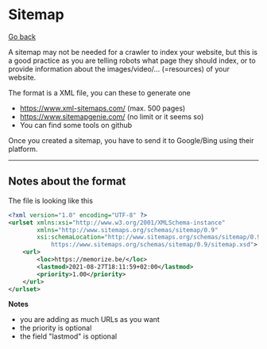 # Sitemap

[Go back](../index.md#search-engine-optimization-seo)

A sitemap may not be needed for a crawler to index your website, but this is a good practice as you are telling robots what page they should index, or to provide information about the images/video/... (=resources) of your website.

The format is a XML file, you can these to generate one

* <https://www.xml-sitemaps.com/> (max. 500 pages)
* <https://www.sitemapgenie.com/> (no limit or it seems so)
* You can find some tools on github

Once you created a sitemap, you have to send it to Google/Bing using their platform. 

<hr class="sl">

## Notes about the format

The file is looking like this

```xml
<?xml version="1.0" encoding="UTF-8" ?>
<urlset xmlns:xsi="http://www.w3.org/2001/XMLSchema-instance"
        xmlns="http://www.sitemaps.org/schemas/sitemap/0.9"
        xsi:schemaLocation="http://www.sitemaps.org/schemas/sitemap/0.9
            https://www.sitemaps.org/schemas/sitemap/0.9/sitemap.xsd">
    <url>
        <loc>https://memorize.be/</loc>
        <lastmod>2021-08-27T18:11:59+02:00</lastmod>
        <priority>1.00</priority>
    </url>
</urlset>
```

**Notes**

* you are adding as much URLs as you want
* the priority is optional
* the field "lastmod" is optional